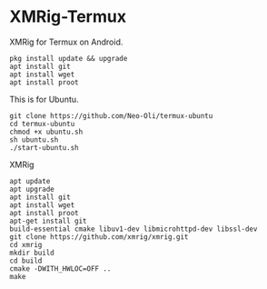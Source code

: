 # XMRig-Termux
XMRig for Termux on Android.
 
```
pkg install update && upgrade
apt install git 
apt install wget 
apt install proot
```
This is for Ubuntu.

```
git clone https://github.com/Neo-Oli/termux-ubuntu 
cd termux-ubuntu 
chmod +x ubuntu.sh 
sh ubuntu.sh 
./start-ubuntu.sh
```
XMRig

```
apt update 
apt upgrade 
apt install git 
apt install wget 
apt install proot 
apt-get install git 
build-essential cmake libuv1-dev libmicrohttpd-dev libssl-dev 
git clone https://github.com/xmrig/xmrig.git 
cd xmrig 
mkdir build
cd build 
cmake -DWITH_HWLOC=OFF .. 
make
